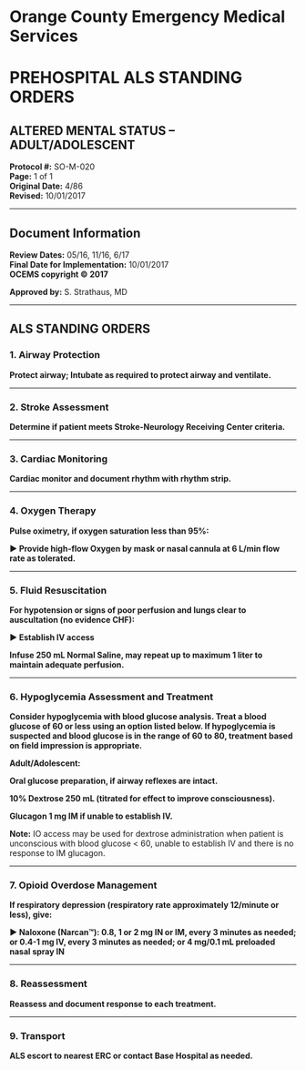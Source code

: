 # Orange County Emergency Medical Services
# PREHOSPITAL ALS STANDING ORDERS
## ALTERED MENTAL STATUS – ADULT/ADOLESCENT

**Protocol #:** SO-M-020  
**Page:** 1 of 1  
**Original Date:** 4/86  
**Revised:** 10/01/2017

---

## Document Information

**Review Dates:** 05/16, 11/16, 6/17  
**Final Date for Implementation:** 10/01/2017  
**OCEMS copyright © 2017**

**Approved by:** S. Strathaus, MD

---

## ALS STANDING ORDERS

### 1. Airway Protection

**Protect airway; Intubate as required to protect airway and ventilate.**

---

### 2. Stroke Assessment

**Determine if patient meets Stroke-Neurology Receiving Center criteria.**

---

### 3. Cardiac Monitoring

**Cardiac monitor and document rhythm with rhythm strip.**

---

### 4. Oxygen Therapy

**Pulse oximetry, if oxygen saturation less than 95%:**

**► Provide high-flow Oxygen by mask or nasal cannula at 6 L/min flow rate as tolerated.**

---

### 5. Fluid Resuscitation

**For hypotension or signs of poor perfusion and lungs clear to auscultation (no evidence CHF):**

**► Establish IV access**

**Infuse 250 mL Normal Saline, may repeat up to maximum 1 liter to maintain adequate perfusion.**

---

### 6. Hypoglycemia Assessment and Treatment

**Consider hypoglycemia with blood glucose analysis. Treat a blood glucose of 60 or less using an option listed below. If hypoglycemia is suspected and blood glucose is in the range of 60 to 80, treatment based on field impression is appropriate.**

**Adult/Adolescent:**

**Oral glucose preparation, if airway reflexes are intact.**

**10% Dextrose 250 mL (titrated for effect to improve consciousness).**

**Glucagon 1 mg IM if unable to establish IV.**

**Note:** IO access may be used for dextrose administration when patient is unconscious with blood glucose < 60, unable to establish IV and there is no response to IM glucagon.

---

### 7. Opioid Overdose Management

**If respiratory depression (respiratory rate approximately 12/minute or less), give:**

**► Naloxone (Narcan™): 0.8, 1 or 2 mg IN or IM, every 3 minutes as needed; or 0.4-1 mg IV, every 3 minutes as needed; or 4 mg/0.1 mL preloaded nasal spray IN**

---

### 8. Reassessment

**Reassess and document response to each treatment.**

---

### 9. Transport

**ALS escort to nearest ERC or contact Base Hospital as needed.**
